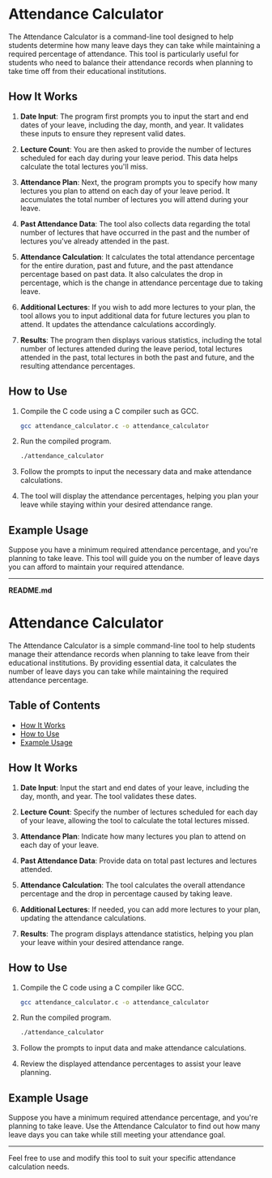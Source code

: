 # Attendance Calculator

The Attendance Calculator is a command-line tool designed to help students determine how many leave days they can take while maintaining a required percentage of attendance. This tool is particularly useful for students who need to balance their attendance records when planning to take time off from their educational institutions.

## How It Works

1. **Date Input**: The program first prompts you to input the start and end dates of your leave, including the day, month, and year. It validates these inputs to ensure they represent valid dates.

2. **Lecture Count**: You are then asked to provide the number of lectures scheduled for each day during your leave period. This data helps calculate the total lectures you'll miss.

3. **Attendance Plan**: Next, the program prompts you to specify how many lectures you plan to attend on each day of your leave period. It accumulates the total number of lectures you will attend during your leave.

4. **Past Attendance Data**: The tool also collects data regarding the total number of lectures that have occurred in the past and the number of lectures you've already attended in the past.

5. **Attendance Calculation**: It calculates the total attendance percentage for the entire duration, past and future, and the past attendance percentage based on past data. It also calculates the drop in percentage, which is the change in attendance percentage due to taking leave.

6. **Additional Lectures**: If you wish to add more lectures to your plan, the tool allows you to input additional data for future lectures you plan to attend. It updates the attendance calculations accordingly.

7. **Results**: The program then displays various statistics, including the total number of lectures attended during the leave period, total lectures attended in the past, total lectures in both the past and future, and the resulting attendance percentages.

## How to Use

1. Compile the C code using a C compiler such as GCC.

   ```bash
   gcc attendance_calculator.c -o attendance_calculator
   ```

2. Run the compiled program.

   ```bash
   ./attendance_calculator
   ```

3. Follow the prompts to input the necessary data and make attendance calculations.

4. The tool will display the attendance percentages, helping you plan your leave while staying within your desired attendance range.

## Example Usage

Suppose you have a minimum required attendance percentage, and you're planning to take leave. This tool will guide you on the number of leave days you can afford to maintain your required attendance.

---

**README.md**

# Attendance Calculator

The Attendance Calculator is a simple command-line tool to help students manage their attendance records when planning to take leave from their educational institutions. By providing essential data, it calculates the number of leave days you can take while maintaining the required attendance percentage.

## Table of Contents

- [How It Works](#how-it-works)
- [How to Use](#how-to-use)
- [Example Usage](#example-usage)

## How It Works

1. **Date Input**: Input the start and end dates of your leave, including the day, month, and year. The tool validates these dates.

2. **Lecture Count**: Specify the number of lectures scheduled for each day of your leave, allowing the tool to calculate the total lectures missed.

3. **Attendance Plan**: Indicate how many lectures you plan to attend on each day of your leave.

4. **Past Attendance Data**: Provide data on total past lectures and lectures attended.

5. **Attendance Calculation**: The tool calculates the overall attendance percentage and the drop in percentage caused by taking leave.

6. **Additional Lectures**: If needed, you can add more lectures to your plan, updating the attendance calculations.

7. **Results**: The program displays attendance statistics, helping you plan your leave within your desired attendance range.

## How to Use

1. Compile the C code using a C compiler like GCC.

   ```bash
   gcc attendance_calculator.c -o attendance_calculator
   ```

2. Run the compiled program.

   ```bash
   ./attendance_calculator
   ```

3. Follow the prompts to input data and make attendance calculations.

4. Review the displayed attendance percentages to assist your leave planning.

## Example Usage

Suppose you have a minimum required attendance percentage, and you're planning to take leave. Use the Attendance Calculator to find out how many leave days you can take while still meeting your attendance goal.

---

Feel free to use and modify this tool to suit your specific attendance calculation needs.
